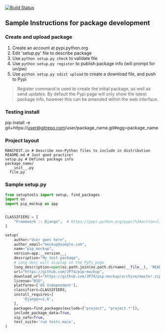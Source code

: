 [![Build Status](https://drone.io/github.com/jp74/pip-mockup/status.png)](https://drone.io/github.com/jp74/pip-mockup/latest)

## Sample Instructions for package development

### Create and upload package
1. Create an account at pypi.python.org
2. Edit 'setup.py' file to describe package
3. Use `python setup.py check` to validate file
4. Use `python setup.py register` to publish package info (will prompt for un/pw)
5. Use `python setup.py sdist upload` to create a download file, and push to Pypi

> Register command is used to create the initial package, as well as send updates. By default the Pypi page will only show the latest package info, however this can be amended within the web interface.

### Testing install
pip install -e git+https://user@gitrepo.com/user/package_name.git#egg=package_name

### Project layout
```
MANIFEST.in # Describe non-Python files to include in distribution
README.md # Just good practice!
setup.py # Defines package info
package_name/
  __init__.py
  file.py
```

### Sample setup.py
```python
from setuptools import setup, find_packages
import os
import pip_mockup as app


CLASSIFIERS = [
    "Framework :: Django",  # https://pypi.python.org/pypi?%3Aaction=list_classifiers
]

setup(
    author="User goes here",
    author_email="mockup@sample.com",
    name="pip_mockup",
    version=app.__version__,
    description="My test package",
    # Long desc will display on the PyPi page
    long_description=open(os.path.join(os.path.dirname(__file__), 'README.md')).read(),
    url="https://github.com/JP74/pip-mockup",
    download_url="https://github.com/JP74/pip-mockup/archive/master.zip",
    license="BSD",
    platforms=['OS Independent'],
    classifiers=CLASSIFIERS,
    install_requires=[
        'Django>=1.6',
    ],
    packages=find_packages(exclude=["project", "project.*"]),
    include_package_data=True,
    zip_safe=True,
    test_suite='run tests.main',
)

